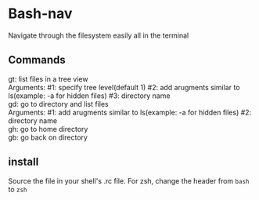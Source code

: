 # Bash-nav
Navigate through the filesystem easily all in the terminal

## Commands
gt: list files in  a tree view<br/>
Arguments: #1: specify tree level(default 1) #2: add arugments similar to ls(example: -a for hidden files) #3: directory name<br/>
gd: go to directory and list files<br/>
Arguments: #1: add arugments similar to ls(example: -a for hidden files) #2: directory name<br/>
gh: go to home directory<br/>
gb: go back on directory<br/>

## install
Source the file in your shell's .rc file. For zsh, change the header from ```bash``` to ```zsh```
